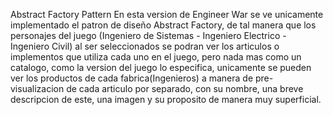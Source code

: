 Abstract Factory Pattern
En esta version de Engineer War se ve unicamente implementado el patron de diseño Abstract Factory, de tal manera que los 
personajes del juego (Ingeniero de Sistemas -  Ingeniero Electrico -  Ingeniero Civil) al ser seleccionados se podran ver los articulos o implementos que utiliza cada uno en el juego, pero nada mas como un catalogo, como la version del juego lo especifica,
unicamente se pueden ver los productos de cada fabrica(Ingenieros) a manera de pre-visualizacion de cada articulo por separado, con su nombre, una breve descripcion de este, una imagen y su proposito de manera muy superficial.
